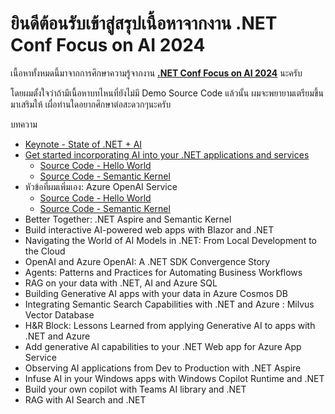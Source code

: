 # ยินดีต้อนรับเข้าสู่สรุปเนื้อหาจากงาน .NET Conf Focus on AI 2024
เนื้อหาทั้งหมดนี้มาจากการศึกษาความรู้จากงาน [**.NET Conf Focus on AI 2024**](https://www.youtube.com/playlist?list=PLdo4fOcmZ0oX7Yg1cixIj6hXjz9C5MHJR) นะครับ

โดยผมตั้งใจว่าถ้ามีเนื้อหาบทไหนที่ยังไม่มี Demo Source Code แล้วนั้น
ผมจะพยายามเตรียมขึ้นมาเสริมให้ เผื่อท่านใดอยากศึกษาต่อสะดวกๆนะครับ

บทความ
- [Keynote - State of .NET + AI](https://medium.com/t-t-software-solution/net-conf-2024-keynote-state-of-net-ai-6323a3d2d481)
- [Get started incorporating AI into your .NET applications and services](https://medium.com/t-t-software-solution/%E0%B8%AA%E0%B8%A3%E0%B8%B8%E0%B8%9B%E0%B9%80%E0%B8%99%E0%B8%B7%E0%B9%89%E0%B8%AD%E0%B8%AB%E0%B8%B2%E0%B8%88%E0%B8%B2%E0%B8%81%E0%B8%87%E0%B8%B2%E0%B8%99-net-e1621671bacb)
  - [Source Code - Hello World](./src/1.get.started.ai.dotnet/)
  - [Source Code - Semantic Kernel](./src/1.get.started.ai.dotnet.advance/)
- หัวข้อที่ผมเพิ่มเอง: Azure OpenAI Service
  - [Source Code - Hello World](./src/1.get.started.ai.dotnet/)
  - [Source Code - Semantic Kernel](./src/1.get.started.ai.dotnet.advance/)
- Better Together: .NET Aspire and Semantic Kernel
- Build interactive AI-powered web apps with Blazor and .NET
- Navigating the World of AI Models in .NET: From Local Development to the Cloud
- OpenAI and Azure OpenAI: A .NET SDK Convergence Story
- Agents: Patterns and Practices for Automating Business Workflows
- RAG on your data with .NET, AI and Azure SQL
- Building Generative AI apps with your data in Azure Cosmos DB
- Integrating Semantic Search Capabilities with .NET and Azure : Milvus Vector Database
- H&R Block: Lessons Learned from applying Generative AI to apps with .NET and Azure
- Add generative AI capabilities to your .NET Web app for Azure App Service
- Observing AI applications from Dev to Production with .NET Aspire
- Infuse AI in your Windows apps with Windows Copilot Runtime and .NET
- Build your own copilot with Teams AI library and .NET
- RAG with AI Search and .NET